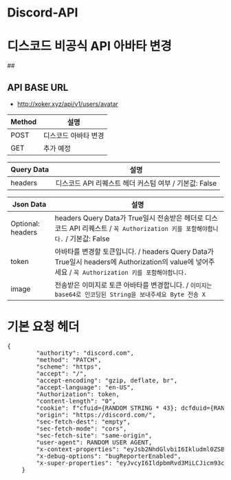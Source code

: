 # Discord-API
<h1>디스코드 비공식 API 아바타 변경</h1>

##<h2>API BASE URL</h2>
- http://xoker.xyz/api/v1/users/avatar

|Method|설명|
|------|---|
|POST|디스코드 아바타 변경|
|GET|추가 예정|

|Query Data|설명|
|------|---|
|headers|디스코드 API 리퀘스트 헤더 커스텀 여부 / 기본값: False|

|Json Data|설명|
|------|---|
|Optional: headers|headers Query Data가 True일시 전송받은 헤더로 디스코드 API 리퀘스트 / ```꼭 Authorization 키를 포함해야합니다.``` / 기본값: False|
|token|아바타를 변경할 토큰입니다. / headers Query Data가 True일시 headers에 Authorization의 value에 넣어주세요 / ```꼭 Authorization 키를 포함해야합니다.```|
|image|전송받은 이미지로 토큰 아바타를 변경합니다. / ```이미지는 base64로 인코딩된 String을 보내주세요 Byte 전송 X```|

<h1>기본 요청 헤더</h1>
<pre>
{
        "authority": "discord.com",
        "method": "PATCH",
        "scheme": "https",
        "accept": "/",
        "accept-encoding": "gzip, deflate, br",
        "accept-language": "en-US",
        "Authorization": token,
        "content-length": "0",
        "cookie": f"cfuid={RANDOM STRING * 43}; dcfduid={RANDOM STRING * 32}; locale=en-US",
        "origin": "https://discord.com/",
        "sec-fetch-dest": "empty",
        "sec-fetch-mode": "cors",
        "sec-fetch-site": "same-origin",
        "user-agent": RANDOM USER AGENT,
        "x-context-properties": "eyJsb2NhdGlvbiI6Ikludml0ZSBCdXR0b24gRW1iZWQiLCJsb2NhdGlvbl9ndWlsZF9pZCI6Ijg3OTc4MjM4MDAxMTk0NjAyNCIsImxvY2F0aW9uX2NoYW5uZWxfaWQiOiI4ODExMDg4MDc5NjE0MTk3OTYiLCJsb2NhdGlvbl9jaGFubmVsX3R5cGUiOjAsImxvY2F0aW9uX21lc3NhZ2VfaWQiOiI4ODExOTkzOTI5MTExNTkzNTcifQ==",
        "x-debug-options": "bugReporterEnabled",
        "x-super-properties": "eyJvcyI6IldpbmRvd3MiLCJicm93c2VyIjoiRGlzY29yZCBDbGllbnQiLCJyZWxlYXNlX2NoYW5uZWwiOiJjYW5hcnkiLCJjbGllbnRfdmVyc2lvbiI6IjEuMC42MDAiLCJvc192ZXJzaW9uIjoiMTAuMC4yMjAwMCIsIm9zX2FyY2giOiJ4NjQiLCJzeXN0ZW1fbG9jYWxlIjoic2siLCJjbGllbnRfYnVpbGRfbnVtYmVyIjo5NTM1MywiY2xpZW50X2V2ZW50X3NvdXJjZSI6bnVsbH0="
    }
<pre>

